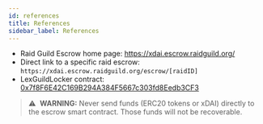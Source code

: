 ```yaml
---
id: references
title: References
sidebar_label: References
---
```


-   Raid Guild Escrow home page: https://xdai.escrow.raidguild.org/
-   Direct link to a specific raid escrow: `https://xdai.escrow.raidguild.org/escrow/[raidID]`
-   LexGuildLocker contract: [0x7f8F6E42C169B294A384F5667c303fd8Eedb3CF3](https://blockscout.com/poa/xdai/address/0x7f8F6E42C169B294A384F5667c303fd8Eedb3CF3/contracts)

> :warning:&nbsp; **WARNING:** Never send funds (ERC20 tokens or xDAI) directly to the escrow smart contract. Those funds will not be recoverable.
